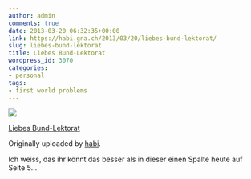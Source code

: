 ```yaml
---
author: admin
comments: true
date: 2013-03-20 06:32:35+00:00
link: https://habi.gna.ch/2013/03/20/liebes-bund-lektorat/
slug: liebes-bund-lektorat
title: Liebes Bund-Lektorat
wordpress_id: 3070
categories:
- personal
tags:
- first world problems
---
```


[![](https://static.flickr.com/8231/8574336134_d4b38ba264_m.jpg)](https://www.flickr.com/photos/habi/8574336134/)

[Liebes Bund-Lektorat](https://www.flickr.com/photos/habi/8574336134/)

Originally uploaded by [habi](https://www.flickr.com/photos/habi/).


Ich weiss, das ihr könnt das besser als in dieser einen Spalte heute auf Seite 5...